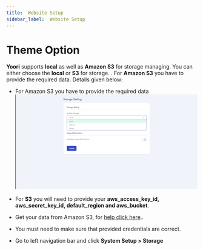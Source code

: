 ```yaml
---
title:  Website Setup
sidebar_label:  Website Setup
---
```


# Theme Option

**Yoori** supports **local** as well as **Amazon S3** for storage managing. You can either choose the **local** or **S3** for storage. . For **Amazon S3** you have to provide the required data. Details given below:

- For Amazon S3 you have to provide the required data
![FacultyLMS](../assets/screenshots/storage_settings.png)

- For **S3** you will need to provide your **aws_access_key_id, aws_secret_key_id, default_region and aws_bucket**.
- Get your data from Amazon S3, for  [help click here](https://medium.com/@shamnad.p.s/how-to-create-an-s3-bucket-and-aws-access-key-id-and-secret-access-key-for-accessing-it-5653b6e54337)..
- You must need to make sure that provided credentials are correct.
- Go to left navigation bar and click  **System Setup > Storage**
